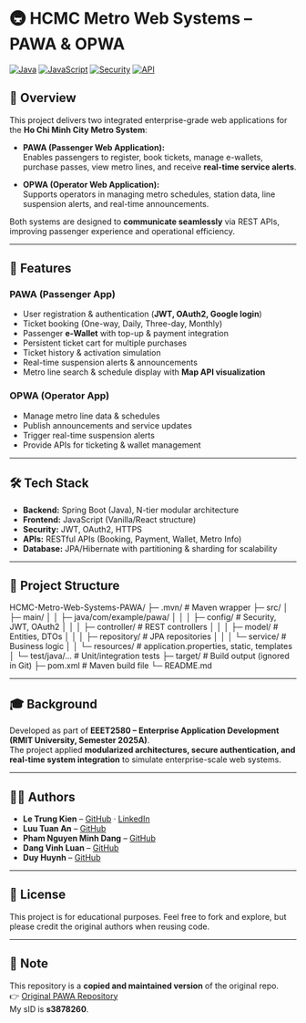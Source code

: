 # 🚇 HCMC Metro Web Systems – PAWA & OPWA

[![Java](https://img.shields.io/badge/Backend-Spring%20Boot-green?logo=springboot&logoColor=white)](https://spring.io/projects/spring-boot)
[![JavaScript](https://img.shields.io/badge/Frontend-JavaScript-blue?logo=javascript&logoColor=white)](https://developer.mozilla.org/en-US/docs/Web/JavaScript)
[![Security](https://img.shields.io/badge/Security-JWT%20%7C%20OAuth2-orange)](https://jwt.io/)
[![API](https://img.shields.io/badge/API-REST-red)](https://restfulapi.net/)

## 📖 Overview
This project delivers two integrated enterprise-grade web applications for the **Ho Chi Minh City Metro System**:  

- **PAWA (Passenger Web Application):**  
  Enables passengers to register, book tickets, manage e-wallets, purchase passes, view metro lines, and receive **real-time service alerts**.  

- **OPWA (Operator Web Application):**  
  Supports operators in managing metro schedules, station data, line suspension alerts, and real-time announcements.  

Both systems are designed to **communicate seamlessly** via REST APIs, improving passenger experience and operational efficiency.

---

## 🚀 Features
### PAWA (Passenger App)
- User registration & authentication (**JWT, OAuth2, Google login**)  
- Ticket booking (One-way, Daily, Three-day, Monthly)  
- Passenger **e-Wallet** with top-up & payment integration  
- Persistent ticket cart for multiple purchases  
- Ticket history & activation simulation  
- Real-time suspension alerts & announcements  
- Metro line search & schedule display with **Map API visualization**

### OPWA (Operator App)
- Manage metro line data & schedules  
- Publish announcements and service updates  
- Trigger real-time suspension alerts  
- Provide APIs for ticketing & wallet management  

---

## 🛠️ Tech Stack
- **Backend:** Spring Boot (Java), N-tier modular architecture  
- **Frontend:** JavaScript (Vanilla/React structure)  
- **Security:** JWT, OAuth2, HTTPS  
- **APIs:** RESTful APIs (Booking, Payment, Wallet, Metro Info)  
- **Database:** JPA/Hibernate with partitioning & sharding for scalability  

---

## 📂 Project Structure
HCMC-Metro-Web-Systems-PAWA/
 ├─ .mvn/               # Maven wrapper
 ├─ src/
 │   ├─ main/
 │   │   ├─ java/com/example/pawa/
 │   │   │   ├─ config/        # Security, JWT, OAuth2
 │   │   │   ├─ controller/    # REST controllers
 │   │   │   ├─ model/         # Entities, DTOs
 │   │   │   ├─ repository/    # JPA repositories
 │   │   │   └─ service/       # Business logic
 │   │   └─ resources/         # application.properties, static, templates
 │   └─ test/java/...          # Unit/integration tests
 ├─ target/             # Build output (ignored in Git)
 ├─ pom.xml             # Maven build file
 └─ README.md


---

## 🎓 Background
Developed as part of **EEET2580 – Enterprise Application Development (RMIT University, Semester 2025A)**.  
The project applied **modularized architectures, secure authentication, and real-time system integration** to simulate enterprise-scale web systems.  

---

## 👨‍💻 Authors
- **Le Trung Kien** – [GitHub](https://github.com/ElwizScott) · [LinkedIn](https://www.linkedin.com/in/elwizscott)  
- **Luu Tuan An** – [GitHub](https://github.com/luutuanan2003)  
- **Pham Nguyen Minh Dang** – [GitHub](https://github.com/darmondcv)  
- **Dang Vinh Luan** – [GitHub](https://github.com/luandang2112)  
- **Duy Huynh** – [GitHub](https://github.com/duyhnynh)

---

## 📜 License
This project is for educational purposes. Feel free to fork and explore, but please credit the original authors when reusing code.  

---

## 📌 Note
This repository is a **copied and maintained version** of the original repo.  
👉 [Original PAWA Repository](https://github.com/BeggerClan/PAWA)  
My sID is **s3878260**.  
